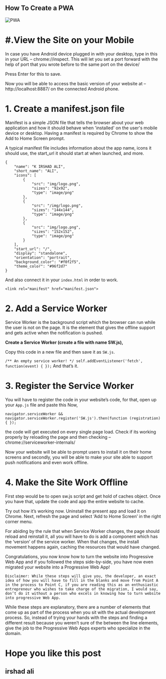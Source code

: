 ## How To Create a PWA
![PWA](https://res.cloudinary.com/phonerefer/image/upload/c_scale,h_50,w_150/v1573154075/irshadali.site/wd0dusiqooqdg81ygqxj.png "PWA")


# #.View the Site on your Mobile

In case you have Android device plugged in with your desktop, type in this in your URL – chrome://inspect. This will let you set a port forward with the help of port that you wrote before to the same port on the device/

Press Enter for this to save.

Now you will be able to access the basic version of your website at – http://localhost:8887/ on the connected Android phone.

# 1. Create a manifest.json file

Manifest is a simple JSON file that tells the browser about your web application and how it should behave when 'installed' on the user's mobile device or desktop. Having a manifest is required by Chrome to show the Add to Home Screen prompt.

A typical manifest file includes information about the app name, icons it should use, the start_url it should start at when launched, and more.

```
{
    "name": "K IRSHAD ALI",
    "short_name": "ALI",
    "icons": [
        {
            "src": "img/logo.png",
            "sizes": "92x92",
            "type": "image/png"
        },
        {
            "src": "/img/logo.png",
            "sizes": "144x144",
            "type": "image/png"
        },
        {
            "src": "img/logo.png",
            "sizes": "152x152",
            "type": "image/png"
        }        
    ],
    "start_url": "/",
    "display": "standalone",
    "orientation": "portrait",
    "background_color": "#f0f2f5",
    "theme_color": "#96f2d7"
}
```
And also connect it in your `index.html` in order to work.

`<link rel="manifest" href="manifest.json">`

# 2. Add a Service Worker

Service Worker is the background script which the browser can run while the user is not on the page. It is the element that gives the offline support and gets active when the notification is pushed.

  <b>Create a Service Worker (create a file with name SW.js),</b>

Copy this code in a new file and then save it as `SW.js`.

`/** An empty service worker! */
self.addEventListener('fetch', function(event) {
});`
And that’s it.

# 3. Register the Service Worker

You will have to register the code in your website’s code, for that, open up your `App.js` file and paste this Now, 

`navigator.serviceWorker && 
 navigator.serviceWorker.register('SW.js').then(function (registration)
 {
 });`
 
the code will get executed on every single page load. Check if its working properly by reloading the page and then checking – chrome://serviceworker-internals/

Now your website will be able to prompt users to install it on their home screens and secondly, you will be able to make your site able to support push notifications and even work offline.

# 4. Make the Site Work Offline

First step would be to open sw.js script and get hold of caches object. Once you have that, update the code and app the entire website to cache.

Try out how it’s working now. Uninstall the present app and load it on Chrome. Next, refresh the page and select ‘Add to Home Screen’ in the right corner menu.

For abiding by the rule that when Service Worker changes, the page should reload and reinstall it, all you will have to do is add a component which has the ‘version’ of the service worker. When that changes, the install movement happens again, caching the resources that would have changed.

Congratulations, you now know how to turn the website into Progressive Web App and if you followed the steps side-by-side, you have now even migrated your website into a Progressive Web App!
```
Disclaimer: While these steps will give you, the developer, an exact idea of how you will have to fill in the blanks and move from Point A in the process to Point C, if you are reading this as an enthusiastic entrepreneur who wishes to take charge of the migration, I would say, don’t do it without a person who excels in knowing how to turn website into progressive Web App.
```
While these steps are explanatory, there are a number of elements that come up as part of the process when you sit with the actual development process. So, instead of trying your hands with the steps and finding a different result because you weren’t sure of the between the line elements, give the job to the Progressive Web Apps experts who specialize in the domain.


# Hope you like this post

## irshad ali
